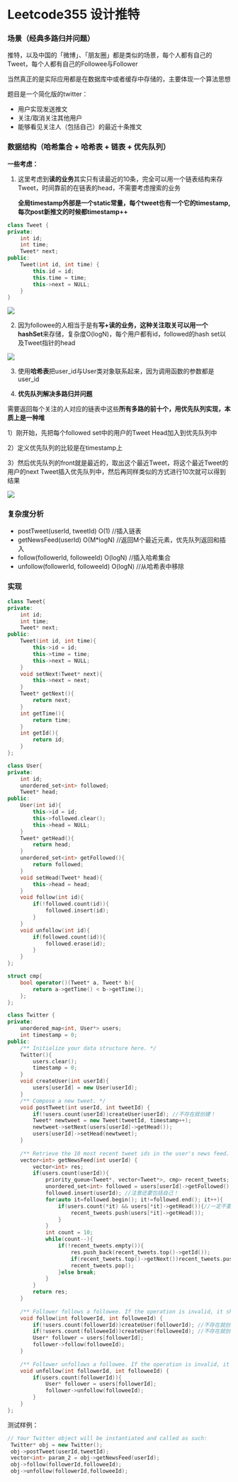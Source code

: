 # Leetcode355 设计推特

### 场景（经典多路归并问题）

推特，以及中国的「微博」、「朋友圈」都是类似的场景，每个人都有自己的Tweet，每个人都有自己的Followee与Follower

当然真正的是实际应用都是在数据库中或者缓存中存储的，主要体现一个算法思想

题目是一个简化版的twitter：

* 用户实现发送推文
* 关注/取消关注其他用户
* 能够看见关注人（包括自己）的最近十条推文

### 数据结构（哈希集合 + 哈希表 + 链表 + 优先队列）

**一些考虑：**

1. 这里考虑到**读的业务**其实只有读最近的10条，完全可以用一个链表结构来存Tweet，时间靠前的在链表的head，不需要考虑搜索的业务

   **全局timestamp外部是一个static常量，每个tweet也有一个它的timestamp,每次post新推文的时候都timestamp++**

```cpp
class Tweet {
private:
    int id;
    int time;
    Tweet* next;
public:
    Tweet(int id, int time) {
        this.id = id;
        this.time = time;
        this->next = NULL;
    }
}
```

![](../../.gitbook/assets/tweet.jpg)

2. 因为followee的人相当于是有**写+读的业务，**这种关注取关可以用一个**hashSet**来存储，复杂度O\(logN\)，每个用户都有id，followed的hash set以及Tweet指针的head

![](../../.gitbook/assets/user.jpg)

3. 使用**哈希表**把user\_id与User类对象联系起来，因为调用函数的参数都是user\_id

4. **优先队列解决多路归并问题**

需要返回每个关注的人对应的链表中这些**所有多路的前十个，用优先队列实现，本质上是一种堆**

1）刚开始，先把每个followed set中的用户的Tweet Head加入到优先队列中

2）定义优先队列的比较是在timestamp上

3）然后优先队列的front就是最近的，取出这个最近Tweet，将这个最近Tweet的用户的next Tweet插入优先队列中，然后再同样类似的方式进行10次就可以得到结果

![](../../.gitbook/assets/merge.gif)

### 复杂度分析

* postTweet\(userId, tweetId\) O\(1\) //插入链表
* getNewsFeed\(userId\) O\(M\*logN\) //返回M个最近元素，优先队列返回和插入
* follow\(followerId, followeeId\) O\(logN\) //插入哈希集合
* unfollow\(followerId, followeeId\) O\(logN\) //从哈希表中移除

### 实现

```cpp
class Tweet{
private:
    int id;
    int time;
    Tweet* next;
public:
    Tweet(int id, int time){
        this->id = id;
        this->time = time;
        this->next = NULL;
    }
    void setNext(Tweet* next){
        this->next = next;
    }
    Tweet* getNext(){
        return next;
    }
    int getTime(){
        return time;
    }
    int getId(){
        return id;
    }
};

class User{
private:
    int id;
    unordered_set<int> followed;
    Tweet* head;
public:
    User(int id){
        this->id = id;
        this->followed.clear();
        this->head = NULL;
    }
    Tweet* getHead(){
        return head;
    }
    unordered_set<int> getFollowed(){
        return followed;
    }
    void setHead(Tweet* head){
        this->head = head;
    }
    void follow(int id){
        if(!followed.count(id)){
            followed.insert(id);
        }
    }
    void unfollow(int id){
        if(followed.count(id)){
            followed.erase(id);
        }
    }
};

struct cmp{
    bool operator()(Tweet* a, Tweet* b){
        return a->getTime() < b->getTime();
    };
};

class Twitter {
private:
    unordered_map<int, User*> users;
    int timestamp = 0;
public:
    /** Initialize your data structure here. */
    Twitter(){
        users.clear();
        timestamp = 0;
    }
    void createUser(int userId){
        users[userId] = new User(userId);
    }
    /** Compose a new tweet. */
    void postTweet(int userId, int tweetId) {
        if(!users.count(userId))createUser(userId); //不存在就创建！
        Tweet* newtweet = new Tweet(tweetId, timestamp++);
        newtweet->setNext(users[userId]->getHead());
        users[userId]->setHead(newtweet);
    }
    
    /** Retrieve the 10 most recent tweet ids in the user's news feed. Each item in the news feed must be posted by users who the user followed or by the user herself. Tweets must be ordered from most recent to least recent. */
    vector<int> getNewsFeed(int userId) {
        vector<int> res;
        if(users.count(userId)){
            priority_queue<Tweet*, vector<Tweet*>, cmp> recent_tweets;
            unordered_set<int> followed = users[userId]->getFollowed();
            followed.insert(userId); //注意还要包括自己！
            for(auto it=followed.begin(); it!=followed.end(); it++){
                if(users.count(*it) && users[*it]->getHead()){//一定不要在优先队列插入NULL
                    recent_tweets.push(users[*it]->getHead());
                }
            }
            int count = 10;
            while(count--){
                if(!recent_tweets.empty()){
                    res.push_back(recent_tweets.top()->getId());
                    if(recent_tweets.top()->getNext())recent_tweets.push(nxt);//一定不要在优先队列插入NULL
                    recent_tweets.pop();
                }else break;
            }
        }
        return res;
    }
    
    /** Follower follows a followee. If the operation is invalid, it should be a no-op. */
    void follow(int followerId, int followeeId) {
        if(!users.count(followerId))createUser(followerId); //不存在就创建！
        if(!users.count(followeeId))createUser(followeeId); //不存在就创建！
        User* follower = users[followerId];
        follower->follow(followeeId);
    }
    
    /** Follower unfollows a followee. If the operation is invalid, it should be a no-op. */
    void unfollow(int followerId, int followeeId) {
        if(users.count(followerId)){
            User* follower = users[followerId];
            follower->unfollow(followeeId);
        }
    }
};
```

测试样例：

```cpp
// Your Twitter object will be instantiated and called as such:
 Twitter* obj = new Twitter();
 obj->postTweet(userId,tweetId);
 vector<int> param_2 = obj->getNewsFeed(userId);
 obj->follow(followerId,followeeId);
 obj->unfollow(followerId,followeeId);
```



